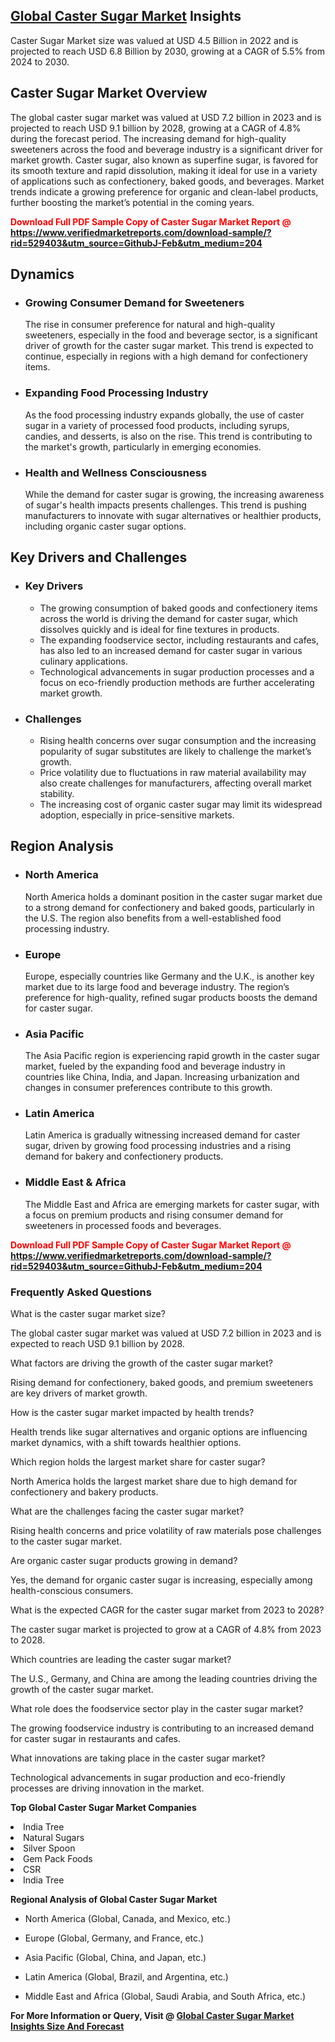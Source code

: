 <h2><a href="https://www.verifiedmarketreports.com/download-sample/?rid=529403&amp;utm_source=GithubJ&amp;utm_medium=204" target="_blank">Global Caster Sugar Market</a> Insights</h2><p>Caster Sugar Market size was valued at USD 4.5 Billion in 2022 and is projected to reach USD 6.8 Billion by 2030, growing at a CAGR of 5.5% from 2024 to 2030.</p><p> <h2>Caster Sugar Market Overview</h2> <p>The global caster sugar market was valued at USD 7.2 billion in 2023 and is projected to reach USD 9.1 billion by 2028, growing at a CAGR of 4.8% during the forecast period. The increasing demand for high-quality sweeteners across the food and beverage industry is a significant driver for market growth. Caster sugar, also known as superfine sugar, is favored for its smooth texture and rapid dissolution, making it ideal for use in a variety of applications such as confectionery, baked goods, and beverages. Market trends indicate a growing preference for organic and clean-label products, further boosting the market’s potential in the coming years.</p> <p><strong><p><span class=""><span style="color: #ff0000;"><strong>Download Full PDF Sample Copy of Caster Sugar Market Report</strong> @ </span><a href="https://www.verifiedmarketreports.com/download-sample/?rid=529403&amp;utm_source=GithubJ-Feb&amp;utm_medium=204" target="_blank">https://www.verifiedmarketreports.com/download-sample/?rid=529403&amp;utm_source=GithubJ-Feb&amp;utm_medium=204</a></span></p></strong></p> <h2>Dynamics</h2> <ul> <li><h3>Growing Consumer Demand for Sweeteners</h3> The rise in consumer preference for natural and high-quality sweeteners, especially in the food and beverage sector, is a significant driver of growth for the caster sugar market. This trend is expected to continue, especially in regions with a high demand for confectionery items.</li> <li><h3>Expanding Food Processing Industry</h3> As the food processing industry expands globally, the use of caster sugar in a variety of processed food products, including syrups, candies, and desserts, is also on the rise. This trend is contributing to the market's growth, particularly in emerging economies.</li> <li><h3>Health and Wellness Consciousness</h3> While the demand for caster sugar is growing, the increasing awareness of sugar's health impacts presents challenges. This trend is pushing manufacturers to innovate with sugar alternatives or healthier products, including organic caster sugar options.</li> </ul> <h2>Key Drivers and Challenges</h2> <ul> <li><h3>Key Drivers</h3> <ul> <li>The growing consumption of baked goods and confectionery items across the world is driving the demand for caster sugar, which dissolves quickly and is ideal for fine textures in products.</li> <li>The expanding foodservice sector, including restaurants and cafes, has also led to an increased demand for caster sugar in various culinary applications.</li> <li>Technological advancements in sugar production processes and a focus on eco-friendly production methods are further accelerating market growth.</li> </ul> </li> <li><h3>Challenges</h3> <ul> <li>Rising health concerns over sugar consumption and the increasing popularity of sugar substitutes are likely to challenge the market’s growth.</li> <li>Price volatility due to fluctuations in raw material availability may also create challenges for manufacturers, affecting overall market stability.</li> <li>The increasing cost of organic caster sugar may limit its widespread adoption, especially in price-sensitive markets.</li> </ul> </li> </ul> <h2>Region Analysis</h2> <ul> <li><h3>North America</h3> North America holds a dominant position in the caster sugar market due to a strong demand for confectionery and baked goods, particularly in the U.S. The region also benefits from a well-established food processing industry.</li> <li><h3>Europe</h3> Europe, especially countries like Germany and the U.K., is another key market due to its large food and beverage industry. The region’s preference for high-quality, refined sugar products boosts the demand for caster sugar.</li> <li><h3>Asia Pacific</h3> The Asia Pacific region is experiencing rapid growth in the caster sugar market, fueled by the expanding food and beverage industry in countries like China, India, and Japan. Increasing urbanization and changes in consumer preferences contribute to this growth.</li> <li><h3>Latin America</h3> Latin America is gradually witnessing increased demand for caster sugar, driven by growing food processing industries and a rising demand for bakery and confectionery products.</li> <li><h3>Middle East & Africa</h3> The Middle East and Africa are emerging markets for caster sugar, with a focus on premium products and rising consumer demand for sweeteners in processed foods and beverages.</li> </ul> <p><strong><p><span class=""><span style="color: #ff0000;"><strong>Download Full PDF Sample Copy of Caster Sugar Market Report</strong> @ </span><a href="https://www.verifiedmarketreports.com/download-sample/?rid=529403&amp;utm_source=GithubJ-Feb&amp;utm_medium=204" target="_blank">https://www.verifiedmarketreports.com/download-sample/?rid=529403&amp;utm_source=GithubJ-Feb&amp;utm_medium=204</a></span></p></strong></p> <h3>Frequently Asked Questions</h3> <p>What is the caster sugar market size?</p> <p>The global caster sugar market was valued at USD 7.2 billion in 2023 and is expected to reach USD 9.1 billion by 2028.</p> <p>What factors are driving the growth of the caster sugar market?</p> <p>Rising demand for confectionery, baked goods, and premium sweeteners are key drivers of market growth.</p> <p>How is the caster sugar market impacted by health trends?</p> <p>Health trends like sugar alternatives and organic options are influencing market dynamics, with a shift towards healthier options.</p> <p>Which region holds the largest market share for caster sugar?</p> <p>North America holds the largest market share due to high demand for confectionery and bakery products.</p> <p>What are the challenges facing the caster sugar market?</p> <p>Rising health concerns and price volatility of raw materials pose challenges to the caster sugar market.</p> <p>Are organic caster sugar products growing in demand?</p> <p>Yes, the demand for organic caster sugar is increasing, especially among health-conscious consumers.</p> <p>What is the expected CAGR for the caster sugar market from 2023 to 2028?</p> <p>The caster sugar market is projected to grow at a CAGR of 4.8% from 2023 to 2028.</p> <p>Which countries are leading the caster sugar market?</p> <p>The U.S., Germany, and China are among the leading countries driving the growth of the caster sugar market.</p> <p>What role does the foodservice sector play in the caster sugar market?</p> <p>The growing foodservice industry is contributing to an increased demand for caster sugar in restaurants and cafes.</p> <p>What innovations are taking place in the caster sugar market?</p> <p>Technological advancements in sugar production and eco-friendly processes are driving innovation in the market.</p> </p><p><strong>Top Global Caster Sugar Market Companies</strong></p><div data-test-id=""><p><li>India Tree</li><li> Natural Sugars</li><li> Silver Spoon</li><li> Gem Pack Foods</li><li> CSR</li><li> India Tree</li></p><div><strong>Regional Analysis of&nbsp;Global Caster Sugar Market</strong></div><ul><li dir="ltr"><p dir="ltr">North America&nbsp;(Global, Canada, and Mexico, etc.)</p></li><li dir="ltr"><p dir="ltr">Europe (Global, Germany, and France, etc.)</p></li><li dir="ltr"><p dir="ltr">Asia Pacific&nbsp;(Global, China, and Japan, etc.)</p></li><li dir="ltr"><p dir="ltr">Latin America&nbsp;(Global, Brazil, and Argentina, etc.)</p></li><li dir="ltr">Middle East and Africa&nbsp;(Global, Saudi Arabia, and South Africa, etc.)</li></ul><p><strong>For More Information or Query, Visit @&nbsp;</strong><strong><a href="https://www.verifiedmarketreports.com/product/caster-sugar-market-size-and-forecast/?utm_source=GithubJ&amp;utm_medium=204" target="_blank">Global Caster Sugar Market Insights Size And Forecast</a></strong></p></div>
